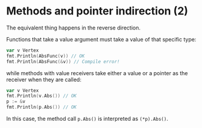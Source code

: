 # Methods and pointer indirection (2)

The equivalent thing happens in the reverse direction.

Functions that take a value argument must take a value of that specific type:

```go
var v Vertex
fmt.Println(AbsFunc(v)) // OK
fmt.Println(AbsFunc(&v)) // Compile error!
```

while methods with value receivers take either a value or a pointer as the receiver when they are called:

```go
var v Vertex
fmt.Println(v.Abs()) // OK
p := &v
fmt.Println(p.Abs()) // OK
```

In this case, the method call `p.Abs()` is interpreted as `(*p).Abs()`.
